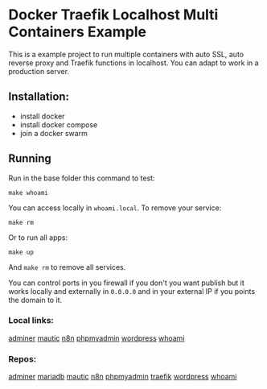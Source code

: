 # Docker Traefik Localhost Multi Containers Example

This is a example project to run multiple containers with auto SSL, auto reverse proxy and Traefik functions in localhost. You can adapt to work in a production server.

## Installation:

- install docker
- install docker compose
- join a docker swarm

## Running

Run in the base folder this command to test:

```
make whoami
```

You can access locally in `whoami.local`.
To remove your service:

```
make rm
``` 

Or to run all apps:

```
make up
``` 

And `make rm` to remove all services.


You can control ports in you firewall if you don't you want publish but it works locally and externally in `0.0.0.0` and in your external IP if you points the domain to it.



### Local links:

[adminer](http://adminer.local)
[mautic](http://mautic.local)
[n8n](http://n8n.local)
[phpmyadmin](http://phpmyadmin.local)
[wordpress](http://wordpress.local)
[whoami](http://whoami.local)

### Repos:

[adminer](https://hub.docker.com/_/adminer/)
[mariadb](https://hub.docker.com/_/mariadb)
[mautic](https://hub.docker.com/r/mautic/mautic)
[n8n](https://hub.docker.com/r/n8nio/n8n)
[phpmyadmin](https://hub.docker.com/_/phpmyadmin)
[traefik](https://hub.docker.com/_/traefik)
[wordpress](https://hub.docker.com/_/wordpress)
[whoami](https://hub.docker.com/r/containous/whoami)


